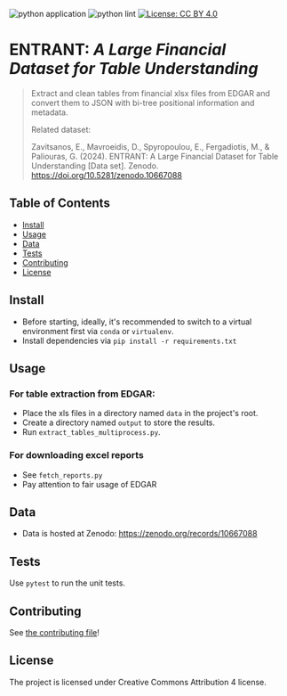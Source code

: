![python application](https://github.com/izavits/entrant/actions/workflows/python-app.yml/badge.svg)
![python lint](https://github.com/izavits/entrant/actions/workflows/python-lint.yml/badge.svg)
[![License: CC BY 4.0](https://img.shields.io/badge/License-CC_BY_4.0-lightgrey.svg)](https://creativecommons.org/licenses/by/4.0/)


# ENTRANT: *A Large Financial Dataset for Table Understanding*

> Extract and clean tables from financial xlsx files from EDGAR and convert them to JSON with
> bi-tree positional information and metadata.
> 
> Related dataset:
> 
> Zavitsanos, E., Mavroeidis, D., Spyropoulou, E., Fergadiotis, M., & Paliouras, G. (2024). ENTRANT: A Large Financial Dataset for Table Understanding [Data set]. Zenodo. https://doi.org/10.5281/zenodo.10667088
> 

## Table of Contents
- [Install](#install)
- [Usage](#usage)
- [Data](#data)
- [Tests](#tests)
- [Contributing](#contributing)
- [License](#license)

## Install
- Before starting, ideally, it's recommended to switch to a virtual environment first via `conda` or `virtualenv`.
- Install dependencies via `pip install -r requirements.txt`

## Usage
### For table extraction from EDGAR:
- Place the xls files in a directory named `data` in the project's root.
- Create a directory named `output` to store the results.
- Run `extract_tables_multiprocess.py`.

### For downloading excel reports
- See `fetch_reports.py`
- Pay attention to fair usage of EDGAR

## Data
- Data is hosted at Zenodo: https://zenodo.org/records/10667088

## Tests
Use `pytest` to run the unit tests.

## Contributing

See [the contributing file](CONTRIBUTING.md)!

## License
The project is licensed under Creative Commons Attribution 4 license.
